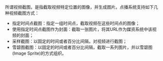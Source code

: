 所谓视频截图，是指截取视频特定位置的图像，并生成图片。点播系统支持如下几种视频截图方式：

- 指定时间点截图：指定一组时间点，截取视频在这些时间点的图像；
- 使用指定时间点截图作为封面：截取一张图片，将其URL作为媒资系统中该视频的封面；
- 采样截图：以固定的时间或者百分比间隔，对视频进行截图；
- 雪碧图截图：以固定的时间或者百分比间隔，截取一系列图片，并以雪碧图(Image Sprite)的方式组织。
